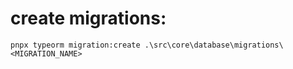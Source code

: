 # create migrations:

```shell
pnpx typeorm migration:create .\src\core\database\migrations\<MIGRATION_NAME>
```
